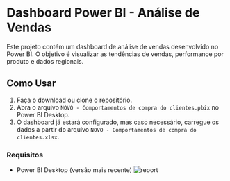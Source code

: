 # Dashboard Power BI - Análise de Vendas

Este projeto contém um dashboard de análise de vendas desenvolvido no Power BI. O objetivo é visualizar as tendências de vendas, performance por produto e dados regionais.

## Como Usar

1. Faça o download ou clone o repositório.
2. Abra o arquivo `NOVO - Comportamentos de compra do clientes.pbix` no Power BI Desktop.
3. O dashboard já estará configurado, mas caso necessário, carregue os dados a partir do arquivo `NOVO - Comportamentos de compra do clientes.xlsx`.

### Requisitos

- Power BI Desktop (versão mais recente)
![report](https://github.com/user-attachments/assets/6b974154-0055-4b8c-a00f-22bbbb46258d)
